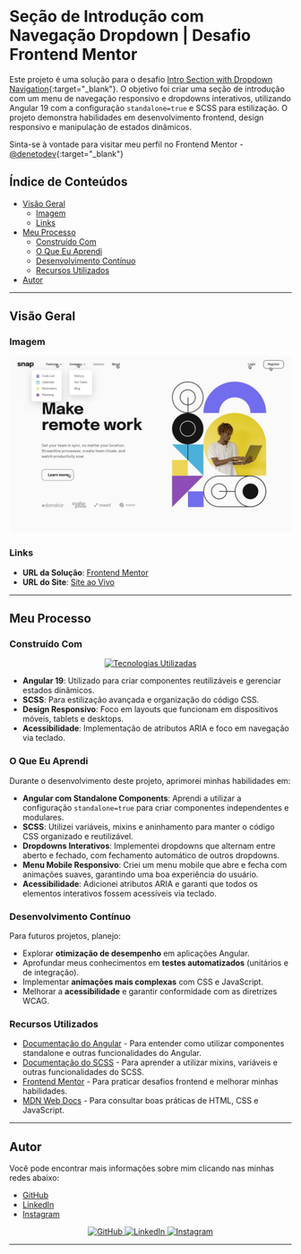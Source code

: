 # Seção de Introdução com Navegação Dropdown | Desafio Frontend Mentor

Este projeto é uma solução para o desafio [Intro Section with Dropdown Navigation](https://www.frontendmentor.io/challenges/intro-section-with-dropdown-navigation-ryaPetHE5){:target="_blank"}. O objetivo foi criar uma seção de introdução com um menu de navegação responsivo e dropdowns interativos, utilizando Angular 19 com a configuração `standalone=true` e SCSS para estilização. O projeto demonstra habilidades em desenvolvimento frontend, design responsivo e manipulação de estados dinâmicos.

Sinta-se à vontade para visitar meu perfil no Frontend Mentor - [@denetodev](https://www.frontendmentor.io/profile/denetodev){:target="_blank"}

## Índice de Conteúdos

- [Visão Geral](#visão-geral)
  - [Imagem](#imagem)
  - [Links](#links)
- [Meu Processo](#meu-processo)
  - [Construído Com](#construído-com)
  - [O Que Eu Aprendi](#o-que-eu-aprendi)
  - [Desenvolvimento Contínuo](#desenvolvimento-contínuo)
  - [Recursos Utilizados](#recursos-utilizados)
- [Autor](#autor)

---

## Visão Geral

### Imagem

![Imagem do Projeto](https://raw.githubusercontent.com/denetodev/Navigation-Dropdown/refs/heads/master/design/active-states.jpg)  

### Links

- **URL da Solução**: [Frontend Mentor](https://www.frontendmentor.io/solutions/intro-section-with-dropdown-navigation-_HdQwpgaFl)  
- **URL do Site**: [Site ao Vivo](https://navigation-dropdown-five.vercel.app/)

---

## Meu Processo

### Construído Com

<p align="center">
  <a href="#"><img src="https://skillicons.dev/icons?i=angular,typescript,scss,html,css,git,github,vercel" alt="Tecnologias Utilizadas"></a>
</p>

- **Angular 19**: Utilizado para criar componentes reutilizáveis e gerenciar estados dinâmicos.
- **SCSS**: Para estilização avançada e organização do código CSS.
- **Design Responsivo**: Foco em layouts que funcionam em dispositivos móveis, tablets e desktops.
- **Acessibilidade**: Implementação de atributos ARIA e foco em navegação via teclado.

### O Que Eu Aprendi

Durante o desenvolvimento deste projeto, aprimorei minhas habilidades em:

- **Angular com Standalone Components**: Aprendi a utilizar a configuração `standalone=true` para criar componentes independentes e modulares.
- **SCSS**: Utilizei variáveis, mixins e aninhamento para manter o código CSS organizado e reutilizável.
- **Dropdowns Interativos**: Implementei dropdowns que alternam entre aberto e fechado, com fechamento automático de outros dropdowns.
- **Menu Mobile Responsivo**: Criei um menu mobile que abre e fecha com animações suaves, garantindo uma boa experiência do usuário.
- **Acessibilidade**: Adicionei atributos ARIA e garanti que todos os elementos interativos fossem acessíveis via teclado.

### Desenvolvimento Contínuo

Para futuros projetos, planejo:

- Explorar **otimização de desempenho** em aplicações Angular.
- Aprofundar meus conhecimentos em **testes automatizados** (unitários e de integração).
- Implementar **animações mais complexas** com CSS e JavaScript.
- Melhorar a **acessibilidade** e garantir conformidade com as diretrizes WCAG.

### Recursos Utilizados

- [Documentação do Angular](https://angular.io/docs) - Para entender como utilizar componentes standalone e outras funcionalidades do Angular.
- [Documentação do SCSS](https://sass-lang.com/documentation/) - Para aprender a utilizar mixins, variáveis e outras funcionalidades do SCSS.
- [Frontend Mentor](https://www.frontendmentor.io/) - Para praticar desafios frontend e melhorar minhas habilidades.
- [MDN Web Docs](https://developer.mozilla.org/) - Para consultar boas práticas de HTML, CSS e JavaScript.

---

## Autor

Você pode encontrar mais informações sobre mim clicando nas minhas redes abaixo:

- [GitHub](https://github.com/denetodev)
- [LinkedIn](https://www.linkedin.com/in/deusdeteneto)
- [Instagram](https://www.instagram.com/torresneto.tn/)

<div align="center">
  <a href="https://github.com/denetodev" target="_blank">
    <img src="https://skillicons.dev/icons?i=github" alt="GitHub" />
  </a>
  <a href="https://www.linkedin.com/in/deusdeteneto" target="_blank">
    <img src="https://skillicons.dev/icons?i=linkedin" alt="LinkedIn" />
  </a>
  <a href="https://www.instagram.com/torresneto.tn/" target="_blank">
    <img src="https://skillicons.dev/icons?i=instagram" alt="Instagram" />
  </a>
</div>

<hr>
